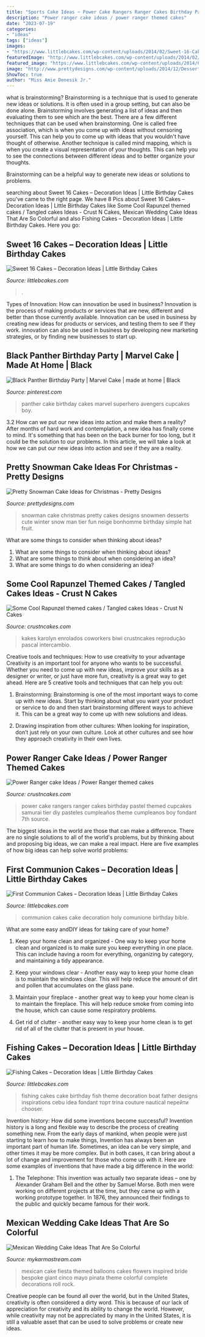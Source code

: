 ```yaml
---
title: "Sports Cake Ideas ~ Power Cake Rangers Ranger Cakes Birthday Pastel Themed Cupcakes Samurai Tier Diy Pasteles Cumpleaños Theme Cumpleanos Boy Fondant 7th Source"
description: "Power ranger cake ideas / power ranger themed cakes"
date: "2023-07-19"
categories:
- "ideas"
tags: ["ideas"]
images:
- "https://www.littlebcakes.com/wp-content/uploads/2014/02/Sweet-16-Cake-Designs.jpg"
featuredImage: "http://www.littlebcakes.com/wp-content/uploads/2014/02/Pictures-of-First-Communion-Cakes.jpg"
featured_image: "https://www.littlebcakes.com/wp-content/uploads/2014/02/Sweet-16-Cake-Designs.jpg"
image: "http://www.prettydesigns.com/wp-content/uploads/2014/12/Desserts.jpg"
ShowToc: true
author: "Miss Amie Denesik Jr."
---
```



what is brainstorming?
Brainstorming is a technique that is used to generate new ideas or solutions. It is often used in a group setting, but can also be done alone. Brainstorming involves generating a list of ideas and then evaluating them to see which are the best.
There are a few different techniques that can be used when brainstorming. One is called free association, which is when you come up with ideas without censoring yourself. This can help you to come up with ideas that you wouldn't have thought of otherwise. Another technique is called mind mapping, which is when you create a visual representation of your thoughts. This can help you to see the connections between different ideas and to better organize your thoughts.

Brainstorming can be a helpful way to generate new ideas or solutions to problems.

	

		
searching about Sweet 16 Cakes – Decoration Ideas | Little Birthday Cakes you've came to the right page. We have 8 Pics about Sweet 16 Cakes – Decoration Ideas | Little Birthday Cakes like Some Cool Rapunzel themed cakes / Tangled cakes Ideas - Crust N Cakes, Mexican Wedding Cake Ideas That Are So Colorful and also Fishing Cakes – Decoration Ideas | Little Birthday Cakes. Here you go:
		
    
## Sweet 16 Cakes – Decoration Ideas | Little Birthday Cakes

<img loading=lazy src="https://www.littlebcakes.com/wp-content/uploads/2014/02/Sweet-16-Cake-Designs.jpg" onerror="this.onerror=null;this.src='https://tse4.mm.bing.net/th?id=OIP.q4EwKaDHYu_Ow7TWRIpPMgHaLI&amp;pid=15.1';" alt="Sweet 16 Cakes – Decoration Ideas | Little Birthday Cakes">

_Source: littlebcakes.com_

>. 

	

Types of Innovation: How can innovation be used in business?
Innovation is the process of making products or services that are new, different and better than those currently available. Innovation can be used in business by creating new ideas for products or services, and testing them to see if they work. innovation can also be used in business by developing new marketing strategies, or by finding new businesses to start up.

    
## Black Panther Birthday Party | Marvel Cake | Made At Home | Black

<img loading=lazy src="https://i.pinimg.com/736x/98/81/54/988154c566d10bfd96536215f2cd45c9.jpg" onerror="this.onerror=null;this.src='https://tse4.mm.bing.net/th?id=OIP.ziq6lsVB7XV4WI2OMF-UTwHaJ4&amp;pid=15.1';" alt="Black Panther Birthday Party | Marvel Cake | made at home | Black">

_Source: pinterest.com_

>panther cake birthday cakes marvel superhero avengers cupcakes boy. 

	

3.2 How can we put our new ideas into action and make them a reality?
After months of hard work and contemplation, a new idea has finally come to mind. It's something that has been on the back burner for too long, but it could be the solution to our problems. In this article, we will take a look at how we can put our new ideas into action and see if they are a reality.

    
## Pretty Snowman Cake Ideas For Christmas - Pretty Designs

<img loading=lazy src="http://www.prettydesigns.com/wp-content/uploads/2014/12/Desserts.jpg" onerror="this.onerror=null;this.src='https://tse3.mm.bing.net/th?id=OIP.rMdNlepkS8zfmm23vQJ5igHaJ3&amp;pid=15.1';" alt="Pretty Snowman Cake Ideas for Christmas - Pretty Designs">

_Source: prettydesigns.com_

>snowman cake christmas pretty cakes designs snowmen desserts cute winter snow man tier fun neige bonhomme birthday simple hat fruit. 

	

What are some things to consider when thinking about ideas?
1. What are some things to consider when thinking about ideas?
2. What are some things to think about when considering an idea?
3. What are some things to do when considering an idea?

    
## Some Cool Rapunzel Themed Cakes / Tangled Cakes Ideas - Crust N Cakes

<img loading=lazy src="http://www.crustncakes.com/blog/wp-content/uploads/2016/12/c9938db96c1eca6208da3f346d525b11.jpg" onerror="this.onerror=null;this.src='https://tse4.mm.bing.net/th?id=OIP.AwjyhRVSXFFLzlfJ5Ht0VwHaJ4&amp;pid=15.1';" alt="Some Cool Rapunzel themed cakes / Tangled cakes Ideas - Crust N Cakes">

_Source: crustncakes.com_

>kakes karolyn enrolados coworkers biwi crustncakes reprodução pascal intercambio. 

	

Creative tools and techniques: How to use creativity to your advantage
Creativity is an important tool for anyone who wants to be successful. Whether you need to come up with new ideas, improve your skills as a designer or writer, or just have more fun, creativity is a great way to get ahead. Here are 5 creative tools and techniques that can help you out:
1. Brainstorming: Brainstorming is one of the most important ways to come up with new ideas. Start by thinking about what you want your product or service to do and then start brainstorming different ways to achieve it. This can be a great way to come up with new solutions and ideas.

2. Drawing inspiration from other cultures: When looking for inspiration, don’t just rely on your own culture. Look at other cultures and see how they approach creativity in their own lives.

    
## Power Ranger Cake Ideas / Power Ranger Themed Cakes

<img loading=lazy src="http://www.crustncakes.com/blog/wp-content/uploads/2015/11/eb787aa3cf435a70b9cef12e2d1f0082.jpg" onerror="this.onerror=null;this.src='https://tse3.mm.bing.net/th?id=OIP.xqnaCxzY0ByxVBcsLo2xzgHaJ4&amp;pid=15.1';" alt="Power Ranger cake Ideas / Power Ranger themed cakes">

_Source: crustncakes.com_

>power cake rangers ranger cakes birthday pastel themed cupcakes samurai tier diy pasteles cumpleaños theme cumpleanos boy fondant 7th source. 

	

The biggest ideas in the world are those that can make a difference. There are no single solutions to all of the world's problems, but by thinking about and proposing big ideas, we can make a real impact. Here are five examples of how big ideas can help solve world problems:

    
## First Communion Cakes – Decoration Ideas | Little Birthday Cakes

<img loading=lazy src="http://www.littlebcakes.com/wp-content/uploads/2014/02/Pictures-of-First-Communion-Cakes.jpg" onerror="this.onerror=null;this.src='https://tse2.mm.bing.net/th?id=OIP.zfnm4-BTchu_Sb08NsrPoQHaMF&amp;pid=15.1';" alt="First Communion Cakes – Decoration Ideas | Little Birthday Cakes">

_Source: littlebcakes.com_

>communion cakes cake decoration holy comunione birthday bible. 

	

What are some easy andDIY ideas for taking care of your home?
1. Keep your home clean and organized - One way to keep your home clean and organized is to make sure you keep everything in one place. This can include having a room for everything, organizing by category, and maintaining a tidy appearance.
2. Keep your windows clear - Another easy way to keep your home clean is to maintain the windows clear. This will help reduce the amount of dirt and pollen that accumulates on the glass pane.

3. Maintain your fireplace - another great way to keep your home clean is to maintain the fireplace. This will help reduce smoke from coming into the house, which can cause some respiratory problems.

4. Get rid of clutter - another easy way to keep your home clean is to get rid of all of the clutter that is present in your house.

    
## Fishing Cakes – Decoration Ideas | Little Birthday Cakes

<img loading=lazy src="http://www.littlebcakes.com/wp-content/uploads/2014/01/Fishing-Cakes-Images.jpg" onerror="this.onerror=null;this.src='https://tse3.mm.bing.net/th?id=OIP.PT8mZGQT0QsOmBA6coadawHaJ4&amp;pid=15.1';" alt="Fishing Cakes – Decoration Ideas | Little Birthday Cakes">

_Source: littlebcakes.com_

>fishing cakes cake birthday fish theme decoration boat father designs inspirations cebu idea fondant торт trina couture nautical перейти chooser. 

	

Invention history: How did some inventions become successful?
Invention history is a long and flexible way to describe the process of creating something new. From the early days of mankind, when people were just starting to learn how to make things, Invention has always been an important part of human life. Sometimes, an idea can be very simple, and other times it may be more complex. But in both cases, it can bring about a lot of change and improvement for those who come up with it. Here are some examples of inventions that have made a big difference in the world:
1. The Telephone: This invention was actually two separate ideas – one by Alexander Graham Bell and the other by Samuel Morse. Both men were working on different projects at the time, but they came up with a working prototype together. In 1876, they announced their findings to the public and quickly became famous for their work.


    
## Mexican Wedding Cake Ideas That Are So Colorful

<img loading=lazy src="https://mykarmastream.com/wp-content/uploads/2018/07/mexican-wedding-cake-7-.jpg" onerror="this.onerror=null;this.src='https://tse3.mm.bing.net/th?id=OIP.wgXYtC4yfJpCVivOGvB5AAHaLH&amp;pid=15.1';" alt="Mexican Wedding Cake Ideas That Are So Colorful">

_Source: mykarmastream.com_

>mexican cake fiesta themed balloons cakes flowers inspired bride bespoke giant cinco mayo pinata theme colorful complete decorations roll rock. 

	

Creative people can be found all over the world, but in the United States, creativity is often considered a dirty word. This is because of our lack of appreciation for creativity and its ability to change the world. However, while creativity may not be appreciated by many in the United States, it is still a valuable asset that can be used to solve problems or create new ideas.


